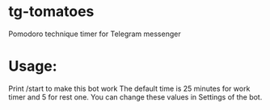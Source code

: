 # tg-tomatoes
Pomodoro technique timer for Telegram messenger

# Usage: 
Print /start to make this bot work
The default time is 25 minutes for work timer and 5 for rest one.
You can change these values in Settings of the bot.
